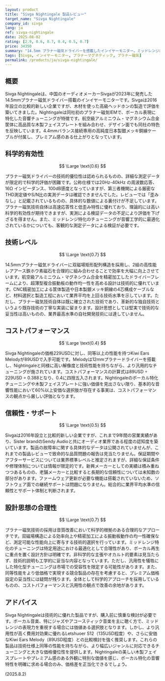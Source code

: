 ```yaml
---
layout: product
title: "Sivga Nightingale 製品レビュー"
target_name: "Sivga Nightingale"
company_id: sivga
lang: ja
ref: sivga-nightingale
date: 2025-08-02
rating: [2.9, 0.6, 0.7, 0.4, 0.5, 0.7]
price: 34350
summary: "14.5mm プラナー磁気ドライバーを搭載したインイヤーモニター。ミッドレンジに特化した音響特性を持つが、コストパフォーマンスに課題あり。"
tags: [Sivga, インイヤーモニター, プラナーマグネティック, プラナー磁気]
permalink: /products/ja/sivga-nightingale/
---
```

## 概要

Sivga Nightingaleは、中国のオーディオメーカーSivgaが2023年に発売した14.5mmプラナー磁気ドライバー搭載のインイヤーモニターです。Sivgaは2016年設立の比較的新しい企業ですが、木材を使った高級ヘッドホンの製造で評価を築いてきました。Nightingaleは同社初のプラナー磁気IEMで、ボーカル表現に特化した音響チューニングが特徴です。航空級アルミニウム・マグネシウム合金筐体に高品質な木製フェイスプレートを組み合わせ、デザイン面でも同社の特色を反映しています。4.4mmバランス接続専用の高純度日本製銀メッキ銅線ケーブルが付属し、プレミアム感のある仕上がりとなっています。

## 科学的有効性

$$ \Large \text{0.6} $$

プラナー磁気ドライバーの技術的優位性は認められるものの、詳細な測定データが限定的で科学的評価が困難です。公称仕様では20Hz-40kHz の周波数応答、16Ω インピーダンス、100dB感度となっていますが、第三者機関による厳密なTHD測定値やS/N比の実測データは確認できませんでした。レビューでは「歪みなし」と記載されているものの、具体的な数値による裏付けが不足しています。プラナー磁気技術自体は高速応答性と低歪み特性に優れており、理論的には高い科学的有効性が期待できますが、実測による検証データの不足により評価を下げざるを得ません。また、ミッドレンジ特化のチューニングが音響工学的に最適化されているかについても、客観的な測定データによる検証が必要です。

## 技術レベル

$$ \Large \text{0.7} $$

14.5mmプラナー磁気ドライバーに双磁場矩形配列構造を採用し、2組の高性能レアアース鉄ホウ素磁石を合理的に組み合わせることで効率を大幅に向上させています。航空級アルミニウム・マグネシウム合金を精密加工したドライバーフレームにより、超薄型複合振動板の動作均一性を高める設計は技術的に優れています。CNC精密加工による筐体製造や日本製銀メッキ銅線の4芯構成ケーブルなど、材料選択と製造工程において業界平均を上回る技術水準を示しています。ただし、プラナー磁気技術自体は既に確立された技術であり、革新的な独自技術というより既存技術の丁寧な実装に留まります。設計思想としては堅実で技術的な妥当性は高いものの、業界最高水準の自社開発技術には達していません。

## コストパフォーマンス

$$ \Large \text{0.4} $$

Sivga Nightingaleの価格229USDに対し、同等以上の性能を持つKiwi Ears Melodyが89USDで入手可能です。Melodyは12mmプラナードライバーを搭載し、Nightingaleと同様に高い解像度と技術性能を持ちながら、より汎用的なチューニングが施されています。コストパフォーマンスの計算式は89USD ÷ 229USD = 0.388となり、0.4に四捨五入されます。Nightingaleのボーカル特化チューニングや木製フェイスプレートに強い価値を見出さない限り、基本的な音響性能において60%以上安価な選択肢が存在する事実は、コストパフォーマンスの観点から厳しい評価となります。

## 信頼性・サポート

$$ \Large \text{0.5} $$

Sivgaは2016年設立と比較的新しい企業ですが、これまで9年間の営業実績があり、Sister brandのSendy Audioと共にオーディオ業界である程度の認知度を築いています。製品の故障率に関する具体的なデータは公開されていませんが、これまでの製品レビューで致命的な品質問題の報告は見当たりません。保証期間やアフターサービスについては業界標準レベルと推定されますが、詳細な保証条件や修理体制については情報が限定的です。新興メーカーとしての実績は積み重ねつつあるものの、老舗メーカーと比較すると長期的な信頼性については未知数の部分があります。ファームウェア更新が必要な機能は搭載されていないため、ソフトウェア面での継続サポートは問題になりません。総合的に業界平均水準の信頼性とサポート体制と判断されます。

## 設計思想の合理性

$$ \Large \text{0.7} $$

プラナー磁気技術の採用は音質改善において科学的根拠のある合理的なアプローチです。双磁場構造による効率向上や精密加工による振動板動作の均一性確保など、測定可能な性能向上に寄与する技術的選択を行っています。ミッドレンジ特化のチューニングは特定用途における最適化として合理性があり、ボーカル再生に重点を置く設計方針は明確です。非科学的な主張やオカルト的要素は見当たらず、技術的説明も工学的に妥当な内容となっています。ただし、汎用性を犠牲にした特化型チューニングは市場での受容性を限定する可能性があります。また、同等性能をより低価格で実現する競合製品の存在を考慮すると、プレミアム価格設定の妥当性には疑問が残ります。全体として科学的アプローチを採用しているものの、コストパフォーマンスと汎用性の観点で改善の余地があります。

## アドバイス

Sivga Nightingaleは技術的に優れた製品ですが、購入前に慎重な検討が必要です。ボーカル音楽、特にジャズやアコースティック音楽を主に聴く方で、ミッドレンジの表現力を重視する場合には価値ある選択肢となります。しかし、より汎用性が高く費用対効果に優れるLetshuoer S12（135USD程度）や、さらに安価なKiwi Ears Melody（89USD程度）との比較検討を強く推奨します。これらの製品は技術仕様上同等の性能を持ちながら、より幅広いジャンルに対応できるチューニングと大きな価格優位性を提供します。Nightingaleの美しい木製フェイスプレートやプレミアム感のある外観に特別な価値を感じ、ボーカル特化の音響特性を明確に求める場合のみ、価格差を正当化できるでしょう。

(2025.8.2)
